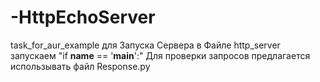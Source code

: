 # -HttpEchoServer
task_for_aur_example
для Запуска Сервера в Файле http_server 
 запускаем "if __name__ == '__main__':"
Для проверки запросов предлагается использывать файл Response.py 